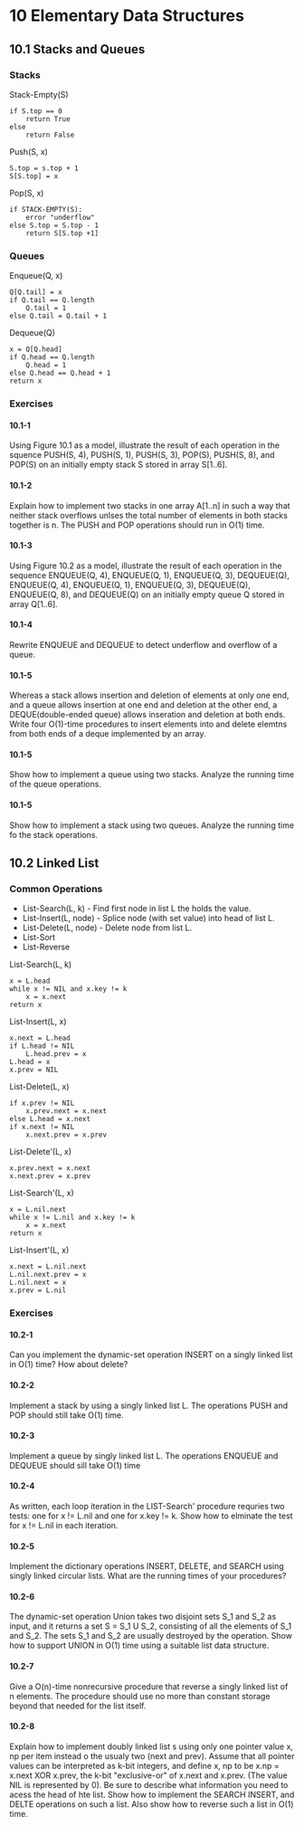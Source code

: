 # 10 Elementary Data Structures

## 10.1 Stacks and Queues

### Stacks
Stack-Empty(S)
```
if S.top == 0
    return True
else
    return False
```

Push(S, x)
```
S.top = s.top + 1
S[S.top] = x
```

Pop(S, x)
```
if STACK-EMPTY(S):
    error "underflow"
else S.top = S.top - 1
    return S[S.top +1]
```

### Queues

Enqueue(Q, x)
```
Q[Q.tail] = x
if Q.tail == Q.length
    Q.tail = 1
else Q.tail = Q.tail + 1
```

Dequeue(Q)
```
x = Q[Q.head]
if Q.head == Q.length
    Q.head = 1
else Q.head == Q.head + 1
return x
```

### Exercises

#### 10.1-1

Using Figure 10.1 as a model, illustrate the result of each operation in the squence PUSH(S, 4), PUSH(S, 1), PUSH(S, 3), POP(S), PUSH(S, 8), and POP(S) on an initially empty stack S stored in array S[1..6].

#### 10.1-2

Explain how to implement two stacks in one array A[1..n] in such a way that neither stack overflows unlses the total number of elements in both stacks together is n. The PUSH and POP operations should run in O(1) time.

#### 10.1-3

Using Figure 10.2 as a model, illustrate the result of each operation in the sequence ENQUEUE(Q, 4), ENQUEUE(Q, 1), ENQUEUE(Q, 3), DEQUEUE(Q), ENQUEUE(Q, 4), ENQUEUE(Q, 1), ENQUEUE(Q, 3), DEQUEUE(Q), ENQUEUE(Q, 8), and DEQUEUE(Q) on an initially empty queue Q stored in array Q[1..6].

#### 10.1-4

Rewrite ENQUEUE and DEQUEUE to detect underflow and overflow of a queue.

#### 10.1-5

Whereas a stack allows insertion and deletion of elements at only one end, and a queue allows insertion at one end and deletion at the other end, a DEQUE(double-ended queue) allows inseration and deletion at both ends. Write four O(1)-time procedures to insert elements into and delete elemtns from both ends of a deque implemented by an array.

#### 10.1-5

Show how to implement a queue using two stacks. Analyze the running time of the queue operations.

#### 10.1-5

Show how to implement a stack using two queues. Analyze the running time fo the stack operations.

## 10.2 Linked List

### Common Operations

* List-Search(L, k) - Find first node in list L the holds the value.
* List-Insert(L, node) - Splice node (with set value) into head of list L.
* List-Delete(L, node) - Delete node from list L.
* List-Sort
* List-Reverse

List-Search(L, k)
```
x = L.head
while x != NIL and x.key != k
    x = x.next
return x
```

List-Insert(L, x)
```
x.next = L.head
if L.head != NIL
    L.head.prev = x
L.head = x
x.prev = NIL

```

List-Delete(L, x)
```
if x.prev != NIL
    x.prev.next = x.next
else L.head = x.next
if x.next != NIL
    x.next.prev = x.prev
```

List-Delete'(L, x)
```
x.prev.next = x.next
x.next.prev = x.prev
```

List-Search'(L, x)
```
x = L.nil.next
while x != L.nil and x.key != k
    x = x.next
return x
```

List-Insert'(L, x)
```
x.next = L.nil.next
L.nil.next.prev = x
L.nil.next = x
x.prev = L.nil
```

### Exercises

#### 10.2-1

Can you implement the dynamic-set operation INSERT on a singly linked list in O(1) time? How about delete?

#### 10.2-2

Implement a stack by using a singly linked list L. The operations PUSH and POP should still take O(1) time.

#### 10.2-3

Implement a queue by singly linked list L. The operations ENQUEUE and DEQUEUE should sill take O(1) time

#### 10.2-4

As written, each loop iteration in the LIST-Search' procedure requries two tests: one for x != L.nil and one for x.key != k. Show how to elminate the test for x != L.nil in each iteration.

#### 10.2-5

Implement the dictionary operations INSERT, DELETE, and SEARCH using singly linked circular lists. What are the running times of your procedures?

#### 10.2-6

The dynamic-set operation Union takes two disjoint sets S_1 and S_2 as input, and it returns a set S = S_1 U S_2, consisting of all the elements of S_1 and S_2. The sets S_1 and S_2 are usually destroyed by the operation. Show how to support UNION in O(1) time using a suitable list data structure.

#### 10.2-7

Give a O(n)-time nonrecursive procedure that reverse a singly linked list of n elements. The procedure should use no more than constant storage beyond that needed for the list itself.

#### 10.2-8

Explain how to implement doubly linked list s using only one pointer value x, np per item instead o the usualy two (next and prev). Assume that all pointer values can be interpreted as k-bit integers, and define x, np to be x.np = x.next XOR x.prev, the k-bit "exclusive-or" of x.next and x.prev. (The value NIL is represented by 0). Be sure to describe  what information you need to acess the head of hte list. Show how to implement the SEARCH INSERT, and DELTE operations on such a list. Also show how to reverse such a list in O(1) time.
